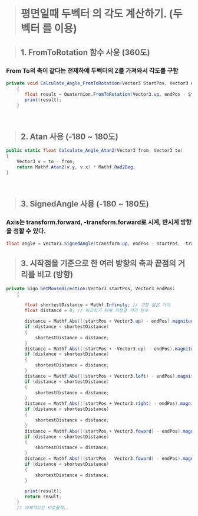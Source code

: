 
># 평면일때 두벡터 의 각도 계산하기. (두 벡터 를 이용)


> ## 1. FromToRotation 함수 사용 (360도)

### From To의 축이 같다는 전제하에 두벡터의 Z를 가져와서 각도를 구함
```csharp
private void Calculate_Angle_FromToRotation(Vector3 StartPos, Vector3 endPos) //시작점과 끝점에 대한 마우스 포지션
    {
       float result = Quaternion.FromToRotation(Vector3.up, endPos - StartPos).eulerAngles.z;
       print(result);
    }
```
<br>

> ## 2. Atan 사용 (-180 ~ 180도)

```csharp
public static float Calculate_Angle_Atan2(Vector3 from, Vector3 to)
{
    Vector3 v = to - from;
    return Mathf.Atan2(v.y, v.x) * Mathf.Rad2Deg;
}
```
<br>

> ## 3. SignedAngle 사용 (-180 ~ 180도)

### Axis는 transform.forward, -transform.forward로 시계, 반시계 방향을 정할 수 있다.
```csharp
float angle = Vector3.SignedAngle(transform.up, endPos - startPos, -transform.forward);
```

> ## 3. 시작점을 기준으로 한 여러 방향의 축과 끝점의 거리를 비교 (방향)
```csharp
private Sign GetMouseDirection(Vector3 startPos, Vector3 endPos)
    {   
      
       float shortestDistance = Mathf.Infinity; // 가장 짧은 거리
       float distance = 0; // 비교하기 위해 저장할 거리 변수

       distance = Mathf.Abs(((startPos + Vector3.up) - endPos).magnitude); //상
       if (distance < shortestDistance)
       {
           shortestDistance = distance;
       }
       distance = Mathf.Abs(((startPos + -Vector3.up) - endPos).magnitude); // 하
       if (distance < shortestDistance)
       {
           shortestDistance = distance;
       }
       distance = Mathf.Abs(((startPos + Vector3.left) - endPos).magnitude); //좌
       if (distance < shortestDistance)
       {
           shortestDistance = distance;
       }
       distance = Mathf.Abs(((startPos + Vector3.right) - endPos).magnitude); // 우
       if (distance < shortestDistance)
       {
           shortestDistance = distance;
       }
       distance = Mathf.Abs(((startPos + Vector3.foward) - endPos).magnitude); // 앞
       if (distance < shortestDistance)
       {
           shortestDistance = distance;
       }
       distance = Mathf.Abs(((startPos - Vector3.foward) - endPos).magnitude); // 뒤
       if (distance < shortestDistance)
       {
           shortestDistance = distance;
       }

       print(result);
       return result;
    }
    // 대체적으로 비효율적..

```